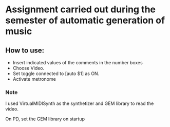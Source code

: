 # Assignment carried out during the semester of automatic generation of music

## How to use:

* Insert indicated values of the comments in the number boxes
* Choose Video.
* Set toggle connected to [auto $1] as ON.
* Activate metronome

### Note
I used VirtualMIDISynth as the synthetizer and GEM library to read the video.

On PD, set the GEM library on startup

